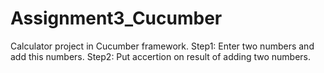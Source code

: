 # Assignment3_Cucumber
Calculator project in Cucumber framework.
Step1: Enter two numbers and add this numbers.
Step2: Put accertion on result of adding two numbers.
